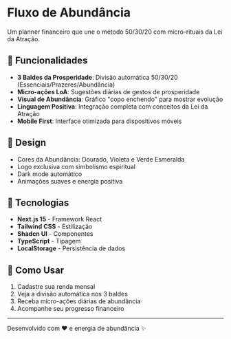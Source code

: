 # Fluxo de Abundância

Um planner financeiro que une o método 50/30/20 com micro-rituais da Lei da Atração.

## 🌟 Funcionalidades

- **3 Baldes da Prosperidade**: Divisão automática 50/30/20 (Essenciais/Prazeres/Abundância)
- **Micro-ações LoA**: Sugestões diárias de gestos de prosperidade
- **Visual de Abundância**: Gráfico "copo enchendo" para mostrar evolução
- **Linguagem Positiva**: Integração completa com conceitos da Lei da Atração
- **Mobile First**: Interface otimizada para dispositivos móveis

## 🎨 Design

- Cores da Abundância: Dourado, Violeta e Verde Esmeralda
- Logo exclusiva com simbolismo espiritual
- Dark mode automático
- Animações suaves e energia positiva

## 🚀 Tecnologias

- **Next.js 15** - Framework React
- **Tailwind CSS** - Estilização
- **Shadcn UI** - Componentes
- **TypeScript** - Tipagem
- **LocalStorage** - Persistência de dados

## 📱 Como Usar

1. Cadastre sua renda mensal
2. Veja a divisão automática nos 3 baldes
3. Receba micro-ações diárias de abundância
4. Acompanhe seu progresso financeiro

---

Desenvolvido com ❤️ e energia de abundância ✨
